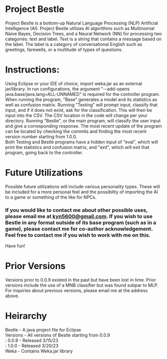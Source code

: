 # Project Bestle
Project Bestle is a bottom-up Natural Language Processing (NLP) Artificial Intelligence (AI). Project Bestle utilizes AI algorithms such as Multinomial Naive Bayes, Decision Trees, and a Neural Network (NN) for processing two categories: text and label. Text is a string that contains a message based on the label. The label is a category of conversational English such as greetings, farewells, or a multitude of types of questions. 
# Instructions:
Using Eclipse or your IDE of choice, import weka.jar as an external jar/library. In run configurations, the argument "--add-opens java.base/java.lang=ALL-UNNAMED" is required for the controller program. When running the program, "Base" generates a model and its statistics as well as confusion matrix. Running "Testing" will prompt input, classify that input, and if it does not exist, ask for the classification. This will then be input into the CSV. The CSV location in the code will change per your directory. Running "Bestle", or the main program, will classify the user input and give a corresponding response. The most recent update of the program can be located by checking the commits and finding the most recent version number starting from 1.0.0. <br>
Both Testing and Bestle programs have a hidden input of "eval", which will print the statistics and confusion matrix, and "exit", which will exit that program, going back to the controller.
# Future Utilizations
Possible future utilizations will include various personality types. These will be included for a more personal feel and the possibility of importing the AI to a game or something of the like for NPCs. 
### If you would like to contact me about other possible uses, please email me at kyn5600@gmail.com. If you wish to use Bestle in any format outside of its base program (such as in a game), please contact me for co-author acknowledgement. Feel free to contact me if you wish to work with me on this. 
Have fun!

# Prior Versions
Versions prior to 0.0.9 existed in the past but have been lost in time. Prior versions include the use of a MNB classifier but was found subpar to MLP. For inquiries about previous versions, please email me at the address above.

# Heirarchy
Bestle - A java project file for Eclipse <br>
Versions - All versions of Bestle starting from 0.0.9 <br>
:    0.0.9 - Released 3/15/23 <br>
:    1.0.0 - Released 3/20/23 <br>
Weka - Contains Weka.jar library <br>